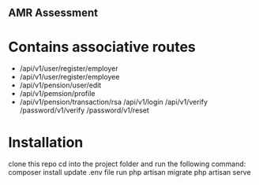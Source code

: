 

## AMR Assessment

# Contains associative routes

- /api/v1/user/register/employer
- /api/v1/user/register/employee
- /api/v1/pension/user/edit
- /api/v1/pemsion/profile
- /api/v1/pension/transaction/rsa
/api/v1/login
/api/v1/verify
/password/v1/verify
/password/v1/reset

# Installation
clone this repo 
cd into the project folder and run the following command:
composer install
update .env file
run php artisan migrate
php artisan serve
